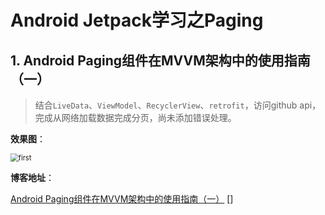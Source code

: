 # Android Jetpack学习之Paging

## 1. Android Paging组件在MVVM架构中的使用指南（一）

> 结合`LiveData`、`ViewModel`、`RecyclerView`、`retrofit`，访问github api，完成从网络加载数据完成分页，尚未添加错误处理。

**效果图**：

<img src="gif/first.gif" alt="first" style="zoom: 80%;" />

**博客地址**：

[Android Paging组件在MVVM架构中的使用指南（一）](https://mp.weixin.qq.com/s?__biz=MzUyOTM5NDk0NQ==&mid=2247484024&idx=1&sn=bfbc103870394d8014bf1218c150c57f&chksm=fa60fe16cd177700b144373bc0da47b8e98b89d18b62996df596da10054c765044555446515d&token=484906455&lang=zh_CN#rd)
[]